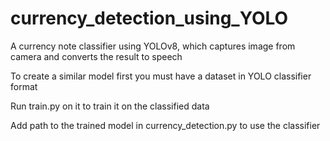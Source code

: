 # currency_detection_using_YOLO
A currency note classifier using YOLOv8, which captures image from camera and converts the result to speech

To create a similar model first you must have a dataset in YOLO classifier format

Run train.py on it to train it on the classified data

Add path to the trained model in currency_detection.py to use the classifier
